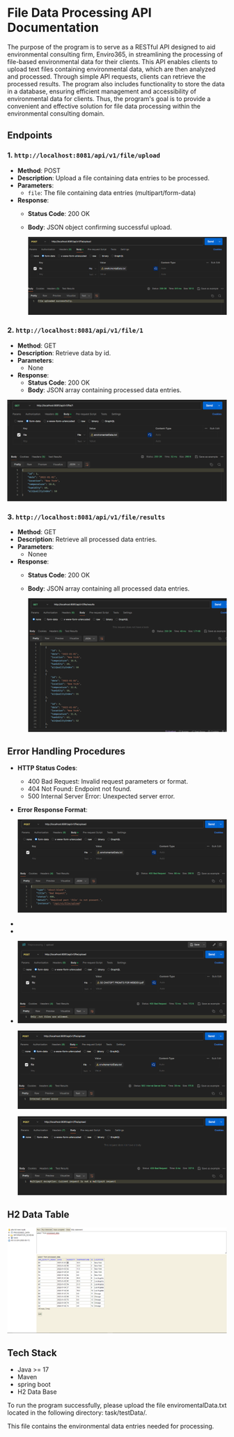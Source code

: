 # File Data Processing API Documentation
The purpose of the program is to serve as a RESTful API designed to aid environmental consulting firm, Enviro365, in streamlining the processing of file-based environmental data for their clients. This API enables clients to upload text files containing environmental data, which are then analyzed and processed. Through simple API requests, clients can retrieve the processed results. The program also includes functionality to store the data in a database, ensuring efficient management and accessibility of environmental data for clients. Thus, the program's goal is to provide a convenient and effective solution for file data processing within the environmental consulting domain.


## Endpoints

### 1. `http://localhost:8081/api/v1/file/upload`
- **Method**: POST
- **Description**: Upload a file containing data entries to be processed.
- **Parameters**:
  - `file`: The file containing data entries (multipart/form-data)
- **Response**:
  - **Status Code**: 200 OK
  - **Body**: JSON object confirming successful upload.

    ![](testImages/UploadingSuccess.png)

### 2. `http://localhost:8081/api/v1/file/1`
- **Method**: GET
- **Description**: Retrieve data by id.
- **Parameters**:
    - None
- **Response**:
    - **Status Code**: 200 OK
    - **Body**: JSON array containing processed data entries.

![](testImages/getDataById.png)



### 3. `http://localhost:8081/api/v1/file/results`
- **Method**: GET
- **Description**: Retrieve all processed data entries.
- **Parameters**:
  - Nonee
- **Response**:
  - **Status Code**: 200 OK
  - **Body**:  JSON array containing all processed data entries.

    ![](testImages/Alldata.png)

## Error Handling Procedures

- **HTTP Status Codes**:
    - 400 Bad Request: Invalid request parameters or format.
    - 404 Not Found: Endpoint not found.
    - 500 Internal Server Error: Unexpected server error.
- **Error Response Format**:

  ![](testImages/BadRequest.png)
- 
- 
- 
  ![](testImages/Uploading.png)

  ![](testImages/errorDuplicate.png)

  ![](testImages/errorMultipart.png)

  

## H2 Data Table

![](testImages/H2Data.png)

## Tech Stack
- Java >= 17
- Maven
- spring boot
- H2 Data Base


To run the program successfully, please upload the file enviromentalData.txt located in the following directory: task/testData/.

This file contains the environmental data entries needed for processing.